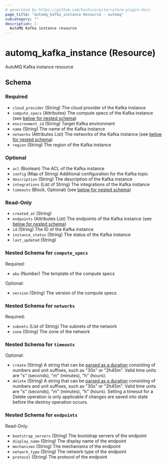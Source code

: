 ```yaml
---
# generated by https://github.com/hashicorp/terraform-plugin-docs
page_title: "automq_kafka_instance Resource - automq"
subcategory: ""
description: |-
  AutoMQ Kafka instance resource
---
```


# automq_kafka_instance (Resource)

AutoMQ Kafka instance resource



<!-- schema generated by tfplugindocs -->
## Schema

### Required

- `cloud_provider` (String) The cloud provider of the Kafka instance
- `compute_specs` (Attributes) The compute specs of the Kafka instance (see [below for nested schema](#nestedatt--compute_specs))
- `environment_id` (String) Target Kafka environment
- `name` (String) The name of the Kafka instance
- `networks` (Attributes List) The networks of the Kafka instance (see [below for nested schema](#nestedatt--networks))
- `region` (String) The region of the Kafka instance

### Optional

- `acl` (Boolean) The ACL of the Kafka instance
- `config` (Map of String) Additional configuration for the Kafka topic
- `description` (String) The description of the Kafka instance
- `integrations` (List of String) The integrations of the Kafka instance
- `timeouts` (Block, Optional) (see [below for nested schema](#nestedblock--timeouts))

### Read-Only

- `created_at` (String)
- `endpoints` (Attributes List) The endpoints of the Kafka instance (see [below for nested schema](#nestedatt--endpoints))
- `id` (String) The ID of the Kafka instance
- `instance_status` (String) The status of the Kafka instance
- `last_updated` (String)

<a id="nestedatt--compute_specs"></a>
### Nested Schema for `compute_specs`

Required:

- `aku` (Number) The template of the compute specs

Optional:

- `version` (String) The version of the compute specs


<a id="nestedatt--networks"></a>
### Nested Schema for `networks`

Required:

- `subnets` (List of String) The subnets of the network
- `zone` (String) The zone of the network


<a id="nestedblock--timeouts"></a>
### Nested Schema for `timeouts`

Optional:

- `create` (String) A string that can be [parsed as a duration](https://pkg.go.dev/time#ParseDuration) consisting of numbers and unit suffixes, such as "30s" or "2h45m". Valid time units are "s" (seconds), "m" (minutes), "h" (hours).
- `delete` (String) A string that can be [parsed as a duration](https://pkg.go.dev/time#ParseDuration) consisting of numbers and unit suffixes, such as "30s" or "2h45m". Valid time units are "s" (seconds), "m" (minutes), "h" (hours). Setting a timeout for a Delete operation is only applicable if changes are saved into state before the destroy operation occurs.


<a id="nestedatt--endpoints"></a>
### Nested Schema for `endpoints`

Read-Only:

- `bootstrap_servers` (String) The bootstrap servers of the endpoint
- `display_name` (String) The display name of the endpoint
- `mechanisms` (String) The mechanisms of the endpoint
- `network_type` (String) The network type of the endpoint
- `protocol` (String) The protocol of the endpoint

